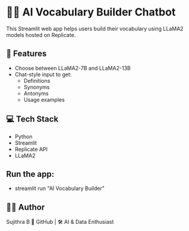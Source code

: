 # 🦙📖 AI Vocabulary Builder Chatbot

This Streamlit web app helps users build their vocabulary using LLaMA2 models hosted on Replicate.

## 🔧 Features
- Choose between LLaMA2-7B and LLaMA2-13B
- Chat-style input to get:
  - Definitions
  - Synonyms
  - Antonyms
  - Usage examples

## 💻 Tech Stack
- Python
- Streamlit
- Replicate API
- LLaMA2

## Run the app:
- streamlit run "AI Vocabulary Builder"
  
## 🙋‍♀️ Author
Sujithra B
📍 GitHub | 🛠️ AI & Data Enthusiast
